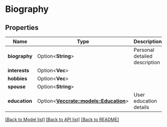 # Biography

## Properties

Name | Type | Description | Notes
------------ | ------------- | ------------- | -------------
**biography** | Option<**String**> | Personal detailed description | [optional]
**interests** | Option<**Vec<String>**> |  | [optional]
**hobbies** | Option<**Vec<String>**> |  | [optional]
**spouse** | Option<**String**> |  | [optional]
**education** | Option<[**Vec<crate::models::Education>**](Education.md)> | User education details | [optional]

[[Back to Model list]](../README.md#documentation-for-models) [[Back to API list]](../README.md#documentation-for-api-endpoints) [[Back to README]](../README.md)


